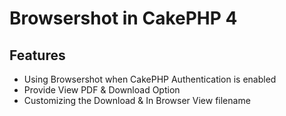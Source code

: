 # Browsershot in CakePHP 4

## Features

* Using Browsershot when CakePHP Authentication is enabled
* Provide View PDF & Download Option
* Customizing the Download & In Browser View filename
